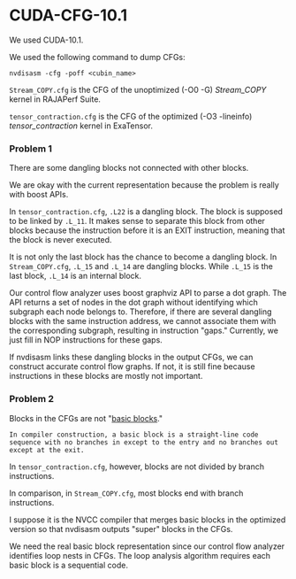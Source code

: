 # CUDA-CFG-10.1

We used CUDA-10.1.

We used the following command to dump CFGs:

    nvdisasm -cfg -poff <cubin_name>

`Stream_COPY.cfg` is the CFG of the unoptimized (-O0 -G) *Stream\_COPY* kernel in RAJAPerf Suite.

`tensor_contraction.cfg` is the CFG of the optimized (-O3 -lineinfo) *tensor\_contraction* kernel in ExaTensor.

### Problem 1

There are some dangling blocks not connected with other blocks.

We are okay with the current representation because the problem is really with boost APIs. 

In `tensor_contraction.cfg`, `.L22` is a dangling block. The block is supposed to be linked by `.L_11`. It makes sense to separate this block from other blocks because the instruction before it is an EXIT instruction, meaning that the block is never executed.

It is not only the last block has the chance to become a dangling block. In `Stream_COPY.cfg`, `.L_15` and `.L_14` are dangling blocks. While `.L_15` is the last block, `.L_14` is an internal block.

Our control flow analyzer uses boost graphviz API to parse a dot graph. The API returns a set of nodes in the dot graph without identifying which subgraph each node belongs to. Therefore, if there are several dangling blocks with the same instruction address, we cannot associate them with the corresponding subgraph, resulting in instruction "gaps." Currently, we just fill in NOP instructions for these gaps.

If nvdisasm links these dangling blocks in the output CFGs, we can construct accurate control flow graphs. If not, it is still fine because instructions in these blocks are mostly not important.

### Problem 2

Blocks in the CFGs are not "[basic blocks](https://en.wikipedia.org/wiki/Basic_block)."

    In compiler construction, a basic block is a straight-line code sequence with no branches in except to the entry and no branches out except at the exit.

In `tensor_contraction.cfg`, however, blocks are not divided by branch instructions.

In comparison, in `Stream_COPY.cfg`, most blocks end with branch instructions.

I suppose it is the NVCC compiler that merges basic blocks in the optimized version so that nvdisasm outputs "super" blocks in the CFGs.

We need the real basic block representation since our control flow analyzer identifies loop nests in CFGs. The loop analysis algorithm requires each basic block is a sequential code.
